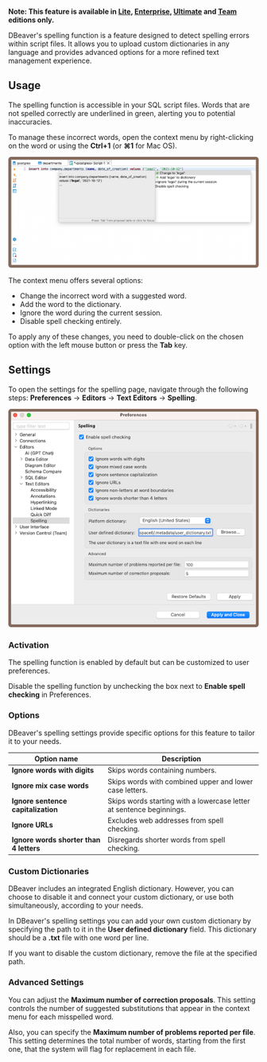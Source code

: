 **Note: This feature is available
in [Lite](Lite-Edition), [Enterprise](Enterprise-Edition), [Ultimate](Ultimate-Edition)
and <a href="https://dbeaver.com/dbeaver-team-edition">Team</a> editions only.**

DBeaver's spelling function is a feature designed to detect spelling errors within script files. It allows you to upload
custom dictionaries in any language and provides advanced options for a more refined text management experience.

## Usage

The spelling function is accessible in your SQL script files. Words that are not spelled correctly are underlined in
green, alerting you to potential inaccuracies.

To manage these incorrect words, open the context menu by right-clicking on the word or using the **Ctrl+1** (or **⌘1**
for Mac OS).

![](images/spelling_context_menu.png)

The context menu offers several options:

* Change the incorrect word with a suggested word.
* Add the word to the dictionary.
* Ignore the word during the current session.
* Disable spell checking entirely.


To apply any of these changes, you need to double-click on the chosen option with the left mouse button or press the
**Tab** key.

## Settings


To open the settings for the spelling page, navigate through the following steps: **Preferences** -> **Editors** ->
**Text Editors** -> **Spelling**.

![](images/spelling.png)

### Activation

The spelling function is enabled by default but can be customized to user preferences.

Disable the spelling function by unchecking the box next to **Enable spell checking** in Preferences.



### Options

DBeaver's spelling settings provide specific options for this feature to tailor it to your needs.

 Option name                             | Description                                                          
-----------------------------------------|----------------------------------------------------------------------
 **Ignore words with digits**            | Skips words containing numbers.                                      
 **Ignore mix case words**               | Skips words with combined upper and lower case letters.              
 **Ignore sentence capitalization**      | Skips words starting with a lowercase letter at sentence beginnings. 
 **Ignore URLs**                         | Excludes web addresses from spell checking.                          
 **Ignore words shorter than 4 letters** | Disregards shorter words from spell checking.                        

### Custom Dictionaries

DBeaver includes an integrated English dictionary. However, you can choose to disable it and connect your custom
dictionary, or use both simultaneously, according to your needs.

In DBeaver's spelling settings you can add your own custom dictionary by specifying the path to it in the **User defined
dictionary** field. This dictionary should be a **.txt** file with one word per line.

If you want to disable the custom dictionary, remove the file at the specified path.

### Advanced Settings

You can adjust the **Maximum number of correction proposals**. This setting controls the number of suggested
substitutions that appear in the context menu for each misspelled word.

Also, you can specify the **Maximum number of problems reported per file**. This setting determines the total number of
words, starting from the first one, that the system will flag for replacement in each file.